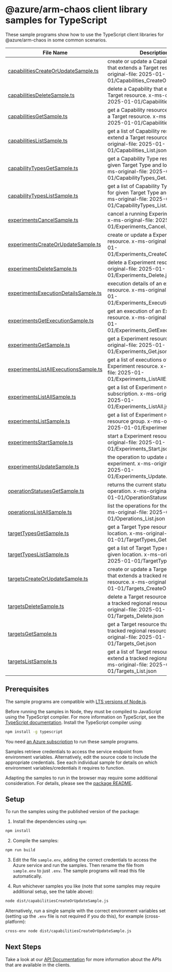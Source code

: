 # @azure/arm-chaos client library samples for TypeScript

These sample programs show how to use the TypeScript client libraries for @azure/arm-chaos in some common scenarios.

| **File Name**                                                               | **Description**                                                                                                                         |
| --------------------------------------------------------------------------- | --------------------------------------------------------------------------------------------------------------------------------------- |
| [capabilitiesCreateOrUpdateSample.ts][capabilitiescreateorupdatesample]     | create or update a Capability resource that extends a Target resource. x-ms-original-file: 2025-01-01/Capabilities_CreateOrUpdate.json  |
| [capabilitiesDeleteSample.ts][capabilitiesdeletesample]                     | delete a Capability that extends a Target resource. x-ms-original-file: 2025-01-01/Capabilities_Delete.json                             |
| [capabilitiesGetSample.ts][capabilitiesgetsample]                           | get a Capability resource that extends a Target resource. x-ms-original-file: 2025-01-01/Capabilities_Get.json                          |
| [capabilitiesListSample.ts][capabilitieslistsample]                         | get a list of Capability resources that extend a Target resource. x-ms-original-file: 2025-01-01/Capabilities_List.json                 |
| [capabilityTypesGetSample.ts][capabilitytypesgetsample]                     | get a Capability Type resource for given Target Type and location. x-ms-original-file: 2025-01-01/CapabilityTypes_Get.json              |
| [capabilityTypesListSample.ts][capabilitytypeslistsample]                   | get a list of Capability Type resources for given Target Type and location. x-ms-original-file: 2025-01-01/CapabilityTypes_List.json    |
| [experimentsCancelSample.ts][experimentscancelsample]                       | cancel a running Experiment resource. x-ms-original-file: 2025-01-01/Experiments_Cancel.json                                            |
| [experimentsCreateOrUpdateSample.ts][experimentscreateorupdatesample]       | create or update a Experiment resource. x-ms-original-file: 2025-01-01/Experiments_CreateOrUpdate.json                                  |
| [experimentsDeleteSample.ts][experimentsdeletesample]                       | delete a Experiment resource. x-ms-original-file: 2025-01-01/Experiments_Delete.json                                                    |
| [experimentsExecutionDetailsSample.ts][experimentsexecutiondetailssample]   | execution details of an experiment resource. x-ms-original-file: 2025-01-01/Experiments_ExecutionDetails.json                           |
| [experimentsGetExecutionSample.ts][experimentsgetexecutionsample]           | get an execution of an Experiment resource. x-ms-original-file: 2025-01-01/Experiments_GetExecution.json                                |
| [experimentsGetSample.ts][experimentsgetsample]                             | get a Experiment resource. x-ms-original-file: 2025-01-01/Experiments_Get.json                                                          |
| [experimentsListAllExecutionsSample.ts][experimentslistallexecutionssample] | get a list of executions of an Experiment resource. x-ms-original-file: 2025-01-01/Experiments_ListAllExecutions.json                   |
| [experimentsListAllSample.ts][experimentslistallsample]                     | get a list of Experiment resources in a subscription. x-ms-original-file: 2025-01-01/Experiments_ListAll.json                           |
| [experimentsListSample.ts][experimentslistsample]                           | get a list of Experiment resources in a resource group. x-ms-original-file: 2025-01-01/Experiments_List.json                            |
| [experimentsStartSample.ts][experimentsstartsample]                         | start a Experiment resource. x-ms-original-file: 2025-01-01/Experiments_Start.json                                                      |
| [experimentsUpdateSample.ts][experimentsupdatesample]                       | the operation to update an experiment. x-ms-original-file: 2025-01-01/Experiments_Update.json                                           |
| [operationStatusesGetSample.ts][operationstatusesgetsample]                 | returns the current status of an async operation. x-ms-original-file: 2025-01-01/OperationStatuses_Get.json                             |
| [operationsListAllSample.ts][operationslistallsample]                       | list the operations for the provider x-ms-original-file: 2025-01-01/Operations_List.json                                                |
| [targetTypesGetSample.ts][targettypesgetsample]                             | get a Target Type resources for given location. x-ms-original-file: 2025-01-01/TargetTypes_Get.json                                     |
| [targetTypesListSample.ts][targettypeslistsample]                           | get a list of Target Type resources for given location. x-ms-original-file: 2025-01-01/TargetTypes_List.json                            |
| [targetsCreateOrUpdateSample.ts][targetscreateorupdatesample]               | create or update a Target resource that extends a tracked regional resource. x-ms-original-file: 2025-01-01/Targets_CreateOrUpdate.json |
| [targetsDeleteSample.ts][targetsdeletesample]                               | delete a Target resource that extends a tracked regional resource. x-ms-original-file: 2025-01-01/Targets_Delete.json                   |
| [targetsGetSample.ts][targetsgetsample]                                     | get a Target resource that extends a tracked regional resource. x-ms-original-file: 2025-01-01/Targets_Get.json                         |
| [targetsListSample.ts][targetslistsample]                                   | get a list of Target resources that extend a tracked regional resource. x-ms-original-file: 2025-01-01/Targets_List.json                |

## Prerequisites

The sample programs are compatible with [LTS versions of Node.js](https://github.com/nodejs/release#release-schedule).

Before running the samples in Node, they must be compiled to JavaScript using the TypeScript compiler. For more information on TypeScript, see the [TypeScript documentation][typescript]. Install the TypeScript compiler using:

```bash
npm install -g typescript
```

You need [an Azure subscription][freesub] to run these sample programs.

Samples retrieve credentials to access the service endpoint from environment variables. Alternatively, edit the source code to include the appropriate credentials. See each individual sample for details on which environment variables/credentials it requires to function.

Adapting the samples to run in the browser may require some additional consideration. For details, please see the [package README][package].

## Setup

To run the samples using the published version of the package:

1. Install the dependencies using `npm`:

```bash
npm install
```

2. Compile the samples:

```bash
npm run build
```

3. Edit the file `sample.env`, adding the correct credentials to access the Azure service and run the samples. Then rename the file from `sample.env` to just `.env`. The sample programs will read this file automatically.

4. Run whichever samples you like (note that some samples may require additional setup, see the table above):

```bash
node dist/capabilitiesCreateOrUpdateSample.js
```

Alternatively, run a single sample with the correct environment variables set (setting up the `.env` file is not required if you do this), for example (cross-platform):

```bash
cross-env node dist/capabilitiesCreateOrUpdateSample.js
```

## Next Steps

Take a look at our [API Documentation][apiref] for more information about the APIs that are available in the clients.

[capabilitiescreateorupdatesample]: https://github.com/Azure/azure-sdk-for-js/blob/main/sdk/chaos/arm-chaos/samples/v2/typescript/src/capabilitiesCreateOrUpdateSample.ts
[capabilitiesdeletesample]: https://github.com/Azure/azure-sdk-for-js/blob/main/sdk/chaos/arm-chaos/samples/v2/typescript/src/capabilitiesDeleteSample.ts
[capabilitiesgetsample]: https://github.com/Azure/azure-sdk-for-js/blob/main/sdk/chaos/arm-chaos/samples/v2/typescript/src/capabilitiesGetSample.ts
[capabilitieslistsample]: https://github.com/Azure/azure-sdk-for-js/blob/main/sdk/chaos/arm-chaos/samples/v2/typescript/src/capabilitiesListSample.ts
[capabilitytypesgetsample]: https://github.com/Azure/azure-sdk-for-js/blob/main/sdk/chaos/arm-chaos/samples/v2/typescript/src/capabilityTypesGetSample.ts
[capabilitytypeslistsample]: https://github.com/Azure/azure-sdk-for-js/blob/main/sdk/chaos/arm-chaos/samples/v2/typescript/src/capabilityTypesListSample.ts
[experimentscancelsample]: https://github.com/Azure/azure-sdk-for-js/blob/main/sdk/chaos/arm-chaos/samples/v2/typescript/src/experimentsCancelSample.ts
[experimentscreateorupdatesample]: https://github.com/Azure/azure-sdk-for-js/blob/main/sdk/chaos/arm-chaos/samples/v2/typescript/src/experimentsCreateOrUpdateSample.ts
[experimentsdeletesample]: https://github.com/Azure/azure-sdk-for-js/blob/main/sdk/chaos/arm-chaos/samples/v2/typescript/src/experimentsDeleteSample.ts
[experimentsexecutiondetailssample]: https://github.com/Azure/azure-sdk-for-js/blob/main/sdk/chaos/arm-chaos/samples/v2/typescript/src/experimentsExecutionDetailsSample.ts
[experimentsgetexecutionsample]: https://github.com/Azure/azure-sdk-for-js/blob/main/sdk/chaos/arm-chaos/samples/v2/typescript/src/experimentsGetExecutionSample.ts
[experimentsgetsample]: https://github.com/Azure/azure-sdk-for-js/blob/main/sdk/chaos/arm-chaos/samples/v2/typescript/src/experimentsGetSample.ts
[experimentslistallexecutionssample]: https://github.com/Azure/azure-sdk-for-js/blob/main/sdk/chaos/arm-chaos/samples/v2/typescript/src/experimentsListAllExecutionsSample.ts
[experimentslistallsample]: https://github.com/Azure/azure-sdk-for-js/blob/main/sdk/chaos/arm-chaos/samples/v2/typescript/src/experimentsListAllSample.ts
[experimentslistsample]: https://github.com/Azure/azure-sdk-for-js/blob/main/sdk/chaos/arm-chaos/samples/v2/typescript/src/experimentsListSample.ts
[experimentsstartsample]: https://github.com/Azure/azure-sdk-for-js/blob/main/sdk/chaos/arm-chaos/samples/v2/typescript/src/experimentsStartSample.ts
[experimentsupdatesample]: https://github.com/Azure/azure-sdk-for-js/blob/main/sdk/chaos/arm-chaos/samples/v2/typescript/src/experimentsUpdateSample.ts
[operationstatusesgetsample]: https://github.com/Azure/azure-sdk-for-js/blob/main/sdk/chaos/arm-chaos/samples/v2/typescript/src/operationStatusesGetSample.ts
[operationslistallsample]: https://github.com/Azure/azure-sdk-for-js/blob/main/sdk/chaos/arm-chaos/samples/v2/typescript/src/operationsListAllSample.ts
[targettypesgetsample]: https://github.com/Azure/azure-sdk-for-js/blob/main/sdk/chaos/arm-chaos/samples/v2/typescript/src/targetTypesGetSample.ts
[targettypeslistsample]: https://github.com/Azure/azure-sdk-for-js/blob/main/sdk/chaos/arm-chaos/samples/v2/typescript/src/targetTypesListSample.ts
[targetscreateorupdatesample]: https://github.com/Azure/azure-sdk-for-js/blob/main/sdk/chaos/arm-chaos/samples/v2/typescript/src/targetsCreateOrUpdateSample.ts
[targetsdeletesample]: https://github.com/Azure/azure-sdk-for-js/blob/main/sdk/chaos/arm-chaos/samples/v2/typescript/src/targetsDeleteSample.ts
[targetsgetsample]: https://github.com/Azure/azure-sdk-for-js/blob/main/sdk/chaos/arm-chaos/samples/v2/typescript/src/targetsGetSample.ts
[targetslistsample]: https://github.com/Azure/azure-sdk-for-js/blob/main/sdk/chaos/arm-chaos/samples/v2/typescript/src/targetsListSample.ts
[apiref]: https://learn.microsoft.com/javascript/api/@azure/arm-chaos?view=azure-node-preview
[freesub]: https://azure.microsoft.com/free/
[package]: https://github.com/Azure/azure-sdk-for-js/tree/main/sdk/chaos/arm-chaos/README.md
[typescript]: https://www.typescriptlang.org/docs/home.html
